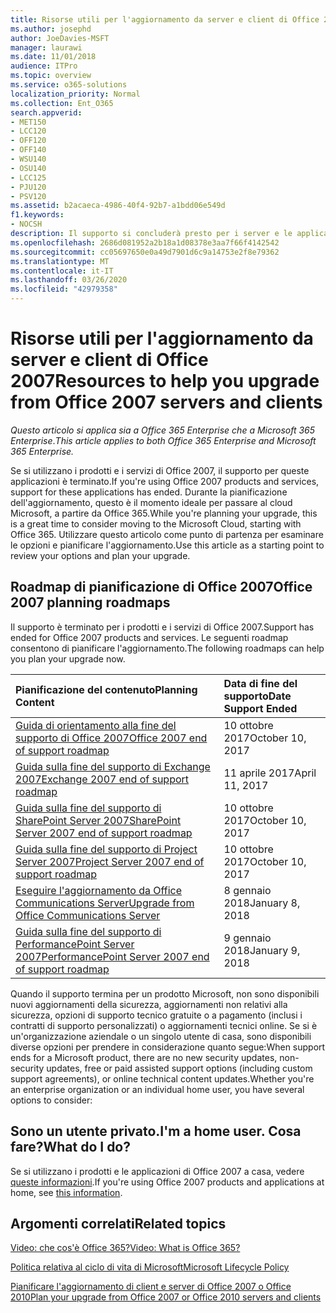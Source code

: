 ```yaml
---
title: Risorse utili per l'aggiornamento da server e client di Office 2007
ms.author: josephd
author: JoeDavies-MSFT
manager: laurawi
ms.date: 11/01/2018
audience: ITPro
ms.topic: overview
ms.service: o365-solutions
localization_priority: Normal
ms.collection: Ent_O365
search.appverid:
- MET150
- LCC120
- OFF120
- OFF140
- WSU140
- OSU140
- LCC125
- PJU120
- PSV120
ms.assetid: b2acaeca-4986-40f4-92b7-a1bdd06e549d
f1.keywords:
- NOCSH
description: Il supporto si concluderà presto per i server e le applicazioni client di Office 2007 e non sono disponibili contratti di supporto personalizzato. Utilizzare questo articolo per iniziare a pianificare l'aggiornamento.
ms.openlocfilehash: 2686d081952a2b18a1d08378e3aa7f66f4142542
ms.sourcegitcommit: cc05697650e0a49d7901d6c9a14753e2f8e79362
ms.translationtype: MT
ms.contentlocale: it-IT
ms.lasthandoff: 03/26/2020
ms.locfileid: "42979358"
---
```

# <a name="resources-to-help-you-upgrade-from-office-2007-servers-and-clients"></a><span data-ttu-id="19b60-104">Risorse utili per l'aggiornamento da server e client di Office 2007</span><span class="sxs-lookup"><span data-stu-id="19b60-104">Resources to help you upgrade from Office 2007 servers and clients</span></span>

<span data-ttu-id="19b60-105">*Questo articolo si applica sia a Office 365 Enterprise che a Microsoft 365 Enterprise*.</span><span class="sxs-lookup"><span data-stu-id="19b60-105">*This article applies to both Office 365 Enterprise and Microsoft 365 Enterprise.*</span></span>

<span data-ttu-id="19b60-106">Se si utilizzano i prodotti e i servizi di Office 2007, il supporto per queste applicazioni è terminato.</span><span class="sxs-lookup"><span data-stu-id="19b60-106">If you're using Office 2007 products and services, support for these applications has ended.</span></span> <span data-ttu-id="19b60-107">Durante la pianificazione dell'aggiornamento, questo è il momento ideale per passare al cloud Microsoft, a partire da Office 365.</span><span class="sxs-lookup"><span data-stu-id="19b60-107">While you're planning your upgrade, this is a great time to consider moving to the Microsoft Cloud, starting with Office 365.</span></span> <span data-ttu-id="19b60-108">Utilizzare questo articolo come punto di partenza per esaminare le opzioni e pianificare l'aggiornamento.</span><span class="sxs-lookup"><span data-stu-id="19b60-108">Use this article as a starting point to review your options and plan your upgrade.</span></span>
      
## <a name="office-2007-planning-roadmaps"></a><span data-ttu-id="19b60-109">Roadmap di pianificazione di Office 2007</span><span class="sxs-lookup"><span data-stu-id="19b60-109">Office 2007 planning roadmaps</span></span>
  
<span data-ttu-id="19b60-110">Il supporto è terminato per i prodotti e i servizi di Office 2007.</span><span class="sxs-lookup"><span data-stu-id="19b60-110">Support has ended for Office 2007 products and services.</span></span> <span data-ttu-id="19b60-111">Le seguenti roadmap consentono di pianificare l'aggiornamento.</span><span class="sxs-lookup"><span data-stu-id="19b60-111">The following roadmaps can help you plan your upgrade now.</span></span>

|<span data-ttu-id="19b60-112">**Pianificazione del contenuto**</span><span class="sxs-lookup"><span data-stu-id="19b60-112">**Planning Content**</span></span>|<span data-ttu-id="19b60-113">**Data di fine del supporto**</span><span class="sxs-lookup"><span data-stu-id="19b60-113">**Date Support Ended**</span></span>|
|:-----|:-----|
|[<span data-ttu-id="19b60-114">Guida di orientamento alla fine del supporto di Office 2007</span><span class="sxs-lookup"><span data-stu-id="19b60-114">Office 2007 end of support roadmap</span></span>](https://docs.microsoft.com/DeployOffice/office-2007-end-support-roadmap) <br/> |<span data-ttu-id="19b60-115">10 ottobre 2017</span><span class="sxs-lookup"><span data-stu-id="19b60-115">October 10, 2017</span></span>  <br/> |
|[<span data-ttu-id="19b60-116">Guida sulla fine del supporto di Exchange 2007</span><span class="sxs-lookup"><span data-stu-id="19b60-116">Exchange 2007 end of support roadmap</span></span>](exchange-2007-end-of-support.md) <br/> |<span data-ttu-id="19b60-117">11 aprile 2017</span><span class="sxs-lookup"><span data-stu-id="19b60-117">April 11, 2017</span></span>  <br/> |
|[<span data-ttu-id="19b60-118">Guida sulla fine del supporto di SharePoint Server 2007</span><span class="sxs-lookup"><span data-stu-id="19b60-118">SharePoint Server 2007 end of support roadmap</span></span>](sharepoint-2007-end-of-support.md) <br/> |<span data-ttu-id="19b60-119">10 ottobre 2017</span><span class="sxs-lookup"><span data-stu-id="19b60-119">October 10, 2017</span></span>  <br/> |
|[<span data-ttu-id="19b60-120">Guida sulla fine del supporto di Project Server 2007</span><span class="sxs-lookup"><span data-stu-id="19b60-120">Project Server 2007 end of support roadmap</span></span>](project-server-2007-end-of-support.md) <br/> |<span data-ttu-id="19b60-121">10 ottobre 2017</span><span class="sxs-lookup"><span data-stu-id="19b60-121">October 10, 2017</span></span>  <br/> |
|[<span data-ttu-id="19b60-122">Eseguire l'aggiornamento da Office Communications Server</span><span class="sxs-lookup"><span data-stu-id="19b60-122">Upgrade from Office Communications Server</span></span>](https://docs.microsoft.com/SkypeForBusiness/plan-your-deployment/upgrade) <br/> |<span data-ttu-id="19b60-123">8 gennaio 2018</span><span class="sxs-lookup"><span data-stu-id="19b60-123">January 8, 2018</span></span>  <br/> |
|[<span data-ttu-id="19b60-124">Guida sulla fine del supporto di PerformancePoint Server 2007</span><span class="sxs-lookup"><span data-stu-id="19b60-124">PerformancePoint Server 2007 end of support roadmap</span></span>](pps-2007-end-of-support.md) <br/> |<span data-ttu-id="19b60-125">9 gennaio 2018</span><span class="sxs-lookup"><span data-stu-id="19b60-125">January 9, 2018</span></span>  <br/> |
   
<span data-ttu-id="19b60-126">Quando il supporto termina per un prodotto Microsoft, non sono disponibili nuovi aggiornamenti della sicurezza, aggiornamenti non relativi alla sicurezza, opzioni di supporto tecnico gratuite o a pagamento (inclusi i contratti di supporto personalizzati) o aggiornamenti tecnici online. Se si è un'organizzazione aziendale o un singolo utente di casa, sono disponibili diverse opzioni per prendere in considerazione quanto segue:</span><span class="sxs-lookup"><span data-stu-id="19b60-126">When support ends for a Microsoft product, there are no new security updates, non-security updates, free or paid assisted support options (including custom support agreements), or online technical content updates.Whether you're an enterprise organization or an individual home user, you have several options to consider:</span></span>

## <a name="im-a-home-user-what-do-i-do"></a><span data-ttu-id="19b60-127">Sono un utente privato.</span><span class="sxs-lookup"><span data-stu-id="19b60-127">I'm a home user.</span></span> <span data-ttu-id="19b60-128">Cosa fare?</span><span class="sxs-lookup"><span data-stu-id="19b60-128">What do I do?</span></span>

<span data-ttu-id="19b60-129">Se si utilizzano i prodotti e le applicazioni di Office 2007 a casa, vedere [queste informazioni](plan-upgrade-previous-versions-office.md#im-a-home-user-what-do-i-do).</span><span class="sxs-lookup"><span data-stu-id="19b60-129">If you're using Office 2007 products and applications at home, see [this information](plan-upgrade-previous-versions-office.md#im-a-home-user-what-do-i-do).</span></span>
     
## <a name="related-topics"></a><span data-ttu-id="19b60-130">Argomenti correlati</span><span class="sxs-lookup"><span data-stu-id="19b60-130">Related topics</span></span>

[<span data-ttu-id="19b60-131">Video: che cos'è Office 365?</span><span class="sxs-lookup"><span data-stu-id="19b60-131">Video: What is Office 365?</span></span>](https://support.office.com/article/847caf12-2589-452c-8aca-1c009797678b.aspx)
  
[<span data-ttu-id="19b60-132">Politica relativa al ciclo di vita di Microsoft</span><span class="sxs-lookup"><span data-stu-id="19b60-132">Microsoft Lifecycle Policy</span></span>](https://go.microsoft.com/fwlink/?linkid=865200)

[<span data-ttu-id="19b60-133">Pianificare l'aggiornamento di client e server di Office 2007 o Office 2010</span><span class="sxs-lookup"><span data-stu-id="19b60-133">Plan your upgrade from Office 2007 or Office 2010 servers and clients</span></span>](plan-upgrade-previous-versions-office.md)
  

